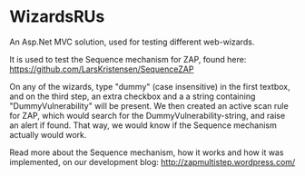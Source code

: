 WizardsRUs
==========

An Asp.Net MVC solution, used for testing different web-wizards. 

It is used to test the Sequence mechanism for ZAP, found here:
https://github.com/LarsKristensen/SequenceZAP

On any of the wizards, type "dummy" (case insensitive) in the first textbox, and on the third step, an extra checkbox and a a string containing "DummyVulnerability" will be present. We then created an active scan rule for ZAP, which would search for the DummyVulnerability-string, and raise an alert if found. That way, we would know if the Sequence mechanism actually would work.

Read more about the Sequence mechanism, how it works and how it was implemented, on our development blog:
http://zapmultistep.wordpress.com/ 
